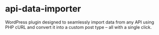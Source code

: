 # api-data-importer
WordPress plugin designed to seamlessly import data from any API using PHP cURL and convert it into a custom post type – all with a single click.
